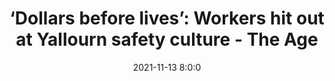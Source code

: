 ---
"title": "‘Dollars before lives’: Workers hit out at Yallourn safety culture - The Age"
"date": "2021-11-13 8:0:0"
"feed_name": "GOOGLENEWSMINING"
"feed_website": "https://news.google.com/search?q=mining%2Bincident&hl=en-US&gl=US&ceid=US:en"
"feed_rss": "https://news.google.com/rss/search?q=mining%2Bincident&hl=en-US&gl=US&ceid=US:en"
"link": "https://www.theage.com.au/business/workplace/dollars-before-lives-workers-hit-out-at-yallourn-safety-culture-20211112-p598kk.html"
"source": "{'href': 'https://www.theage.com.au', 'title': 'The Age'}"
"file": "_posts/2021-1-1-2c4167493b9ab3e372ba9676690884862cf12abe.md"
"accident": "0"
"drilling": "0"
"dead": "0"
"injured": "0"
"arrested": "0"
"place": "unknown place"
"where": "unknown site"
"causes": "unknown"
"place_uri": "unknown place"
---